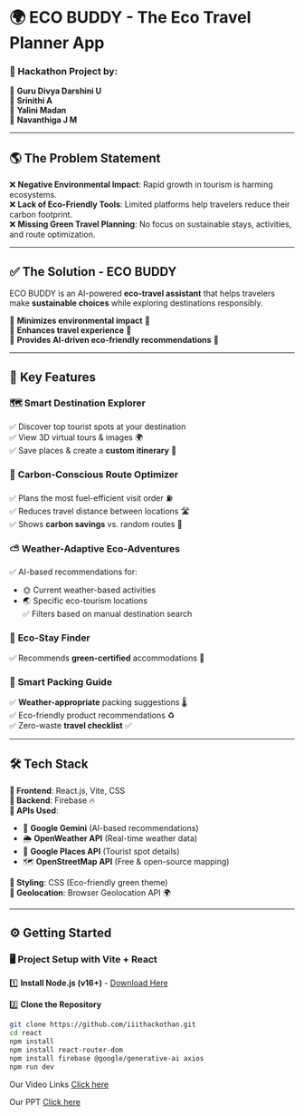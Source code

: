 # 🌍 ECO BUDDY - The Eco Travel Planner App  

### 🚀 Hackathon Project by:  
👤 **Guru Divya Darshini U**  
👤 **Srinithi A**  
👤 **Yalini Madan**  
👤 **Navanthiga J M**  

---

## 🌎 The Problem Statement  

❌ **Negative Environmental Impact**: Rapid growth in tourism is harming ecosystems.  
❌ **Lack of Eco-Friendly Tools**: Limited platforms help travelers reduce their carbon footprint.  
❌ **Missing Green Travel Planning**: No focus on sustainable stays, activities, and route optimization.  

---

## ✅ The Solution - ECO BUDDY  

ECO BUDDY is an AI-powered **eco-travel assistant** that helps travelers make **sustainable choices** while exploring destinations responsibly.  

🔹 **Minimizes environmental impact** 🌿  
🔹 **Enhances travel experience** 🚀  
🔹 **Provides AI-driven eco-friendly recommendations** 🧠  

---

## 🌟 Key Features  

### 🗺️ **Smart Destination Explorer**  
✅ Discover top tourist spots at your destination  
✅ View 3D virtual tours & images 🌍  
✅ Save places & create a **custom itinerary** 📌  

### 🚗 **Carbon-Conscious Route Optimizer**  
✅ Plans the most fuel-efficient visit order ⛽  
✅ Reduces travel distance between locations 🛣️  
✅ Shows **carbon savings** vs. random routes 🌱  

### ⛅ **Weather-Adaptive Eco-Adventures**  
✅ AI-based recommendations for:  
   - 🌞 Current weather-based activities  
   - 🌏 Specific eco-tourism locations  
✅ Filters based on manual destination search  

### 🏡 **Eco-Stay Finder**  
✅ Recommends **green-certified** accommodations 🌿  

### 🎒 **Smart Packing Guide**  
✅ **Weather-appropriate** packing suggestions 🌡️  
✅ Eco-friendly product recommendations ♻️  
✅ Zero-waste **travel checklist** ✅  

---

## 🛠️ Tech Stack  

**🔹 Frontend**: React.js, Vite, CSS  
**🔹 Backend**: Firebase 🔥  
**🔹 APIs Used**:  
   - 🤖 **Google Gemini** (AI-based recommendations)  
   - 🌦️ **OpenWeather API** (Real-time weather data)  
   - 📍 **Google Places API** (Tourist spot details)  
   - 🗺️ **OpenStreetMap API** (Free & open-source mapping)  

**🔹 Styling**: CSS (Eco-friendly green theme)  
**🔹 Geolocation**: Browser Geolocation API 🌍  

---

## ⚙️ Getting Started  

### 🖥️ **Project Setup with Vite + React**  

1️⃣ **Install Node.js (v16+)** - [Download Here](https://nodejs.org/)  

2️⃣ **Clone the Repository**  
```bash
git clone https://github.com/iiithackothan.git
cd react
npm install
npm install react-router-dom
npm install firebase @google/generative-ai axios
npm run dev
```

Our Video Links
[Click here](https://drive.google.com/file/d/1n5QjBRQqJyEld4Y4G98IQYdY-i6cTZq6/view?usp=sharing)

Our PPT
[Click here](https://www.canva.com/design/DAGjME6wKeM/2ngSnIe-p7yQi9WFgfx3rQ/edit?utm_content=DAGjME6wKeM&utm_campaign=designshare&utm_medium=link2&utm_source=sharebutton)
